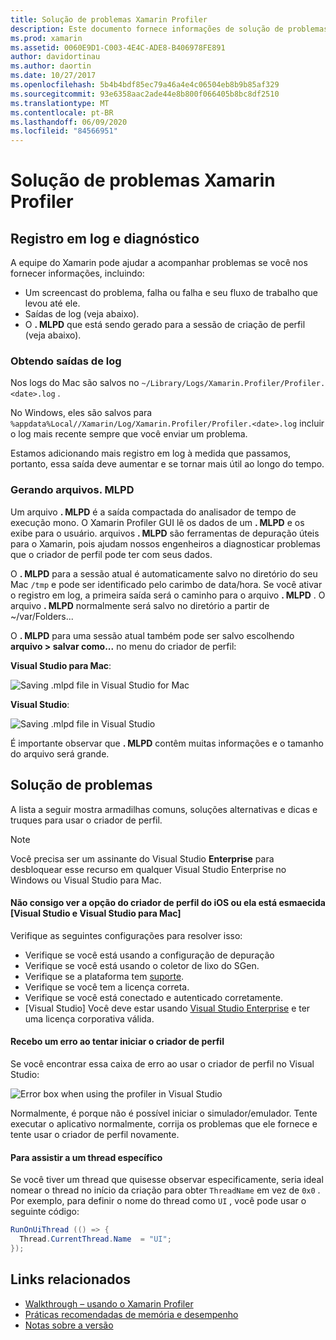 ```yaml
---
title: Solução de problemas Xamarin Profiler
description: Este documento fornece informações de solução de problemas relacionadas ao Xamarin Profiler. Ele descreve problemas relacionados ao log e diagnóstico, ao IDE e a outros tópicos.
ms.prod: xamarin
ms.assetid: 0060E9D1-C003-4E4C-ADE8-B406978FE891
author: davidortinau
ms.author: daortin
ms.date: 10/27/2017
ms.openlocfilehash: 5b4b4bdf85ec79a46a4e4c06504eb8b9b85af329
ms.sourcegitcommit: 93e6358aac2ade44e8b800f066405b8bc8df2510
ms.translationtype: MT
ms.contentlocale: pt-BR
ms.lasthandoff: 06/09/2020
ms.locfileid: "84566951"
---
```

# <a name="xamarin-profiler-troubleshooting"></a>Solução de problemas Xamarin Profiler

## <a name="logging-and-diagnostics"></a>Registro em log e diagnóstico

A equipe do Xamarin pode ajudar a acompanhar problemas se você nos fornecer informações, incluindo:

- Um screencast do problema, falha ou falha e seu fluxo de trabalho que levou até ele.
- Saídas de log (veja abaixo).
- O **. MLPD** que está sendo gerado para a sessão de criação de perfil (veja abaixo).

### <a name="getting-log-outputs"></a>Obtendo saídas de log

Nos logs do Mac são salvos no `~/Library/Logs/Xamarin.Profiler/Profiler.<date>.log` .

No Windows, eles são salvos para `%appdata%Local//Xamarin/Log/Xamarin.Profiler/Profiler.<date>.log` incluir o log mais recente sempre que você enviar um problema.

Estamos adicionando mais registro em log à medida que passamos, portanto, essa saída deve aumentar e se tornar mais útil ao longo do tempo.

<a name="gen_mlpd"></a>

### <a name="generating-mlpd-files"></a>Gerando arquivos. MLPD

Um arquivo **. MLPD** é a saída compactada do analisador de tempo de execução mono. O Xamarin Profiler GUI lê os dados de um **. MLPD** e os exibe para o usuário. arquivos **. MLPD** são ferramentas de depuração úteis para o Xamarin, pois ajudam nossos engenheiros a diagnosticar problemas que o criador de perfil pode ter com seus dados.

O **. MLPD** para a sessão atual é automaticamente salvo no diretório do seu Mac `/tmp` e pode ser identificado pelo carimbo de data/hora. Se você ativar o registro em log, a primeira saída será o caminho para o arquivo **. MLPD** . O arquivo **. MLPD** normalmente será salvo no diretório a partir de ~/var/Folders...

O **. MLPD** para uma sessão atual também pode ser salvo escolhendo **arquivo > salvar como...** no menu do criador de perfil:

**Visual Studio para Mac**:

![](troubleshooting-images/image17.png "Saving .mlpd file in Visual Studio for Mac")

**Visual Studio**:

![](troubleshooting-images/image17-vs.png "Saving .mlpd file in Visual Studio")

É importante observar que **. MLPD** contêm muitas informações e o tamanho do arquivo será grande.

## <a name="troubleshooting"></a>Solução de problemas

A lista a seguir mostra armadilhas comuns, soluções alternativas e dicas e truques para usar o criador de perfil.

> [!NOTE]
> Você precisa ser um assinante do Visual Studio **Enterprise** para desbloquear esse recurso em qualquer Visual Studio Enterprise no Windows ou Visual Studio para Mac.

#### <a name="i-cant-see-the-ios-profiler-option-or-it-is-greyed-out-visual-studio-and-visual-studio-for-mac"></a>Não consigo ver a opção do criador de perfil do iOS ou ela está esmaecida [Visual Studio e Visual Studio para Mac]

Verifique as seguintes configurações para resolver isso:

- Verifique se você está usando a configuração de depuração
- Verifique se você está usando o coletor de lixo do SGen.
- Verifique se a plataforma tem [suporte](~/tools/profiler/index.md#Profiler_Support).
- Verifique se você tem a licença correta.
- Verifique se você está conectado e autenticado corretamente.
- [Visual Studio] Você deve estar usando [Visual Studio Enterprise](https://visualstudio.microsoft.com/vs/enterprise/) e ter uma licença corporativa válida.

#### <a name="i-get-an-error-when-i-try-to-launch-the-profiler"></a>Recebo um erro ao tentar iniciar o criador de perfil

Se você encontrar essa caixa de erro ao usar o criador de perfil no Visual Studio:

![](troubleshooting-images/error.png "Error box when using the profiler in Visual Studio")

Normalmente, é porque não é possível iniciar o simulador/emulador. Tente executar o aplicativo normalmente, corrija os problemas que ele fornece e tente usar o criador de perfil novamente.

#### <a name="to-watch-a-specific-thread"></a>Para assistir a um thread específico

Se você tiver um thread que quisesse observar especificamente, seria ideal nomear o thread no início da criação para obter `ThreadName` em vez de `0x0` . Por exemplo, para definir o nome do thread como `UI` , você pode usar o seguinte código:

```csharp
RunOnUiThread (() => {
  Thread.CurrentThread.Name  = "UI";
});
```

## <a name="related-links"></a>Links relacionados

- [Walkthrough – usando o Xamarin Profiler](~/tools/profiler/index.md)
- [Práticas recomendadas de memória e desempenho](~/cross-platform/deploy-test/memory-perf-best-practices.md)
- [Notas sobre a versão](https://github.com/xamarin/release-notes-archive/blob/master/release-notes/profiler/preview/index.md)
